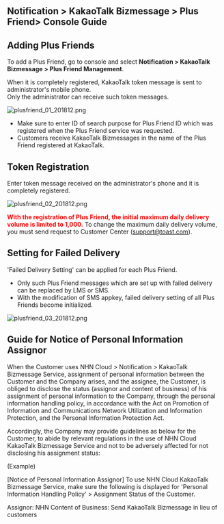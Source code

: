 ## Notification > KakaoTalk Bizmessage > Plus Friend> Console Guide

## Adding Plus Friends

To add a Plus Friend, go to console and select **Notification > KakaoTalk Bizmessage > Plus Friend Management**.

When it is completely registered, KakaoTalk token message is sent to administrator's mobile phone.  
Only the administrator can receive such token messages.

![plusfriend_01_201812.png](https://static.toastoven.net/prod_alimtalk/plusfriend_01_201904.png)

* Make sure to enter ID of search purpose for Plus Friend ID which was registered when the Plus Friend service was requested.
* Customers receive KakaoTalk Bizmessages in the name of the Plus Friend registered at KakaoTalk.

## Token Registration

Enter token message received on the administrator's phone and it is completely registered.

![plusfriend_02_201812.png](https://static.toastoven.net/prod_alimtalk/plusfriend_02_201904.png)

<b><span style="color:red">With the registration of Plus Friend, the initial maximum daily delivery volume is limited to 1,000.</span></b>
To change the maximum daily delivery volume, you must send request to Customer Center (support@toast.com).

## Setting for Failed Delivery  

'Failed Delivery Setting' can be applied for each Plus Friend.

* Only such Plus Friend messages which are set up with failed delivery can be replaced by LMS or SMS.
* With the modification of SMS appkey, failed delivery setting of all Plus Friends become initialized.

![plusfriend_03_201812.png](https://static.toastoven.net/prod_alimtalk/plusfriend_03_201812.png)

## Guide for Notice of Personal Information Assignor
When the Customer uses NHN Cloud > Notification > KakaoTalk Bizmessage Service, assignment of personal information between the Customer and the Company arises, and the assignee, the Customer, is obliged to disclose the status (assignor and content of business) of his assignment of personal information to the Company, through the personal information handling policy, in accordance with the Act on Promotion of Information and Communications Network Utilization and Information Protection, and the Personal Information Protection Act.

Accordingly, the Company may provide guidelines as below for the Customer, to abide by relevant regulations in the use of NHN Cloud KakaoTalk Bizmessage Service and not to be adversely affected for not disclosing his assignment status:

(Example)

[Notice of Personal Information Assignor]
To use NHN Cloud KakaoTalk Bizmessage Service, make sure the following is displayed for 'Personal Information Handling Policy' > Assignment Status of the Customer.

Assignor: NHN
Content of Business: Send KakaoTalk Bizmessage in lieu of customers
